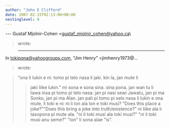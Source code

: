 ```yaml
---
author: "John E Clifford"
date: 2007-02-15T02:13:00+00:00
nestinglevel: 0
---
```

\---
 Gustaf Mjolnir-Cohen <[gustaf_mjolnir_cohen@yahoo.ca](mailto://gustaf_mjolnir_cohen@yahoo.ca)\
> wrote:

> ---
 In [tokipona@yahoogroups.com](mailto://tokipona@yahoogroups.com), "Jim Henry" <jimhenry1973@...
> wrote:

>> 
> "ona li lukin e ni: tomo pi telo nasa li jaki. kin la, jan mute li 
>> jaki liike lukin."
>> mi sona e sona sina. sina pona.
>> jan wan tu li tawa insa pi tomo pi telo nasa:
>> jan pi nasi sewi Jawatu, jan pi ma Sonko, jan pi ma Alan.
>> jan pali pi tomo pi selo nasa li lukin e ona mute, li toki e ni: ni li
> lon ala lon e toki musi?
>"Does this place a joke?""Does this bring a joke into truth/existence?" ni liike ala li tasopona pi mute ala. "ni li toki musi ala toki musi?" "ni li toki musi anu seme?" "lon" li sona alae "is".